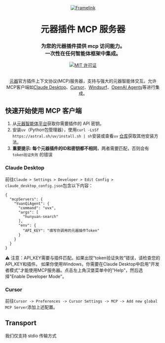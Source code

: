 <div align="center">
<a href="https://yuanqi.tencent.com/" target="_blank" rel="noopener">
  <picture>
    <source media="(prefers-color-scheme: dark)" srcset="https://open-agents-web-cdn-prd.hunyuan.tencent.com/public/bf6b0f00a2e660e0e35d.png" />
    <img alt="Framelink" src="https://open-agents-web-cdn-prd.hunyuan.tencent.com/public/bf6b0f00a2e660e0e35d.png" />
  </picture>
</a>

  <h1>元器插件 MCP 服务器</h1>
  <h3>为您的元器插件提供 mcp 访问能力。<br/>一次性在任何智能体框架中集成。</h3>
  <a href="https://github.com/GLips/Figma-Context-MCP/blob/main/LICENSE">
    <img alt="MIT 许可证" src="https://img.shields.io/github/license/GLips/Figma-Context-MCP" />
  </a>
</div>
<br/>
<p align="center">
  <a href="https://yuanqi.tencent.com/">元器</a>官方插件上下文协议(MCP)服务器，支持与强大的元器智能体交互。允许MCP客户端如<a href="https://www.anthropic.com/claude">Claude Desktop</a>、<a href="https://www.cursor.so">Cursor</a>、<a href="https://codeium.com/windsurf">Windsurf</a>、<a href="https://github.com/openai/openai-agents-python">OpenAI Agents</a>等进行集成。
</p>

## 快速开始使用 MCP 客户端

1. 从[元器智能体平台](https://yuanqi.tencent.com/)获取你需要插件的 API 密钥。
2. 安装`uv`（Python包管理器），使用`curl -LsSf https://astral.sh/uv/install.sh | sh`安装或查看`uv` [仓库](https://github.com/astral-sh/uv)获取其他安装方法。
3. **重要提示: 每个元器插件的ID和密钥都不相同**，两者需要匹配，否则会有 `token验证失败` 的错误

### Claude Desktop

前往`Claude > Settings > Developer > Edit Config > claude_desktop_config.json`包含以下内容：

```
{
  "mcpServers": {
    "YuanQiAgent": {
      "command": "uvx",
      "args": [
        "hunyuan-search"
      ],
      "env": {
        "API_KEY": "填写你调用的元器插件Token"
      }
    }
  }
}
```

⚠️ 注意：API_KEY需要与插件匹配。如果出现“token验证失败”错误，请检查您的API_KEY和插件。
如果你使用Windows，你需要在Claude Desktop中启用"开发者模式"才能使用MCP服务器。点击左上角汉堡菜单中的"Help"，然后选择"Enable Developer Mode"。

### Cursor

前往`Cursor -> Preferences -> Cursor Settings -> MCP -> Add new global MCP Server`添加上述配置。


## Transport

我们仅支持 stdio 传输方式
